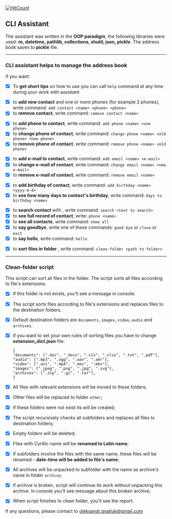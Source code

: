 [![HitCount](http://hits.dwyl.com/OleksandrGnatiuk/CLI_Assistant.svg)](http://hits.dwyl.com/OleksandrGnatiuk/CLI_Assistant)

## CLI Assistant

The assistant was written in the __OOP paradigm__, the following libraries were used: __re, datetime, pathlib, collections, shutil, json, pickle__.
The address book saves to __pickle__ file.
___

### CLI assistant helps to manage the address book

if you want:

- [x] To __get short tips__ on how to use you can call `help` command at any time during your work with assistant

<p>

- [x] to __add new contact__ and one or more phones (for example 2 phones), write command: `add contact <name> <phone> <phone>`
- [x] to __remove contact__, write command: `remove contact <name>`

<p>

- [x] to __add phone to contact__, write command: `add phone <name> <one phone>`
- [x] to __change phone of contact__, write command: `change phone <name> <old phone> <new phone>`
- [x] to __remove phone of contact__, write command: `remove phone <name> <old phone>`

<p>

- [x] to __add e-mail to contact__, write command: `add email <name> <e-mail>`
- [x] to __change e-mail of contact__, write command: `change email <name> <new e-mail>`
- [x] to __remove e-mail of contact__, write command: `remove email <name>`

<p>

- [x] to __add birthday of contact__, write command: `add birthday <name> <yyyy-m-d>`
- [x] to __see how many days to contact's birthday__, write command: `days to birthday <name>`

<p>

- [x] to __search contact__ with <text to search>, write command: `search <text to search>`
- [x] to __see full record of contact__, write: `phone <name>`
- [x] to __see all contacts__, write command: `show all`
- [x] to __say goodbye__, write one of these commands: `good bye` or `close` or `exit`
- [x] to __say hello__, write command: `hello`

<p>

- [x] to __sort files in folder__ , write command: `clean-folder <path to folder>`

___

### Clean-folder script

<p> This script can sort all files in the folder. The script sorts all files according to file's extensions.</p>

- [x] if this folder is not exists, you'll see a message in console.
- [x] The script sorts files according to file's extensions and replaces files to the destination folders.
- [x] Default destination folders are `documents`, `images`, `video`, `audio` and `archives`.
- [x] if you want to set your own rules of sorting files you have to change **extension_dict.json** file:

  ```text
  {
  "documents": [".doc", ".docx", ".xls", ".xlsx", ".txt", ".pdf"],
  "audio": [".mp3", ".ogg", ".wav", ".amr"],
  "video": [".avi", ".mp4", ".mov", ".mkv"],
  "images": [".jpeg", ".png", ".jpg", ".svg"],
  "archives": [".zip", ".gz", ".tar"],
  }
  ```

- [x] All files with relevant extensions will be moved to these folders;
- [x] Other files will be replaced to folder `other`;
- [x] if these folders were not exist its will be created;
- [x] The script recursively checks all subfolders and replaces all files to destination folders;
- [x] Empty folders will be deleted;
- [x] Files with Cyrillic name will be **renamed to Latin name**;
- [x] if subfolders involve the files with the same name, these files will be renamed - **date-time will be added to file's name**;
- [x] All archives will be unpacked to subfolder with the name as archive's name in folder `archive`;
- [x] if archive is broken, script will continue its work without unpacking this archive. In console you'll see message about this broken archive;
- [x] When script finishes to clean folder, you'll see the report.

If any questions, please contact to oleksandr.gnatiuk@gmail.com
